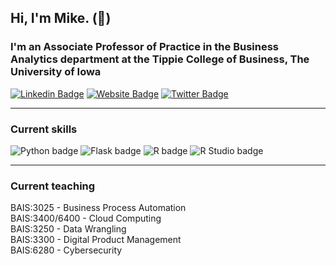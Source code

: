 ## Hi, I'm Mike. (:wave:)

### I'm an Associate Professor of Practice in the Business Analytics department at the Tippie College of Business, The University of Iowa

[![Linkedin Badge](https://img.shields.io/badge/-LinkedIn-0e76a8?style=flat-square&logo=Linkedin&logoColor=white)](https://linkedin.com/in/mikecolbert) [![Website Badge](https://img.shields.io/badge/Website-3b5998?style=flat-square&logo=google-chrome&logoColor=white)](https://businessanalytics.me/) [![Twitter Badge](https://img.shields.io/badge/-Twitter-00acee?style=flat-square&logo=Twitter&logoColor=white)](https://twitter.com/colbert_tweets)

---  

### Current skills
![Python badge](https://img.shields.io/static/v1?message=Python&logo=R&labelColor=3776AB&color=3776AB&logoColor=white&label=%20&style=for-the-badge) ![Flask badge](https://img.shields.io/static/v1?message=Flask&logo=Flask&labelColor=000000&color=000000&logoColor=white&label=%20&style=for-the-badge) ![R badge](https://img.shields.io/static/v1?message=R%20Programming&logo=R&labelColor=276DC3&color=276DC3&logoColor=white&label=%20&style=for-the-badge) ![R Studio badge](https://img.shields.io/static/v1?message=R%20Studio&logo=RStudio&labelColor=75AADB&color=75AADB&logoColor=white&label=%20&style=for-the-badge)

---

### Current teaching
BAIS:3025 - Business Process Automation  
BAIS:3400/6400 - Cloud Computing  
BAIS:3250 - Data Wrangling  
BAIS:3300 - Digital Product Management  
BAIS:6280 - Cybersecurity  

